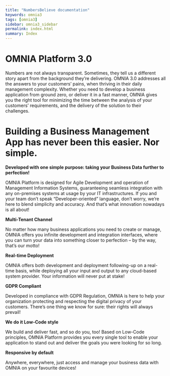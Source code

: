 ```yaml
---
title: "NumbersBelieve documentation"
keywords: omnia3
tags: [omnia3]
sidebar: omnia3_sidebar
permalink: index.html
summary: Index
---
```


<h1 id="omnia-platform-30">OMNIA Platform 3.0</h1>

Numbers are not always transparent. Sometimes, they tell us a different story 
apart from the background they’re delivering. 
OMNIA 3.0 addresses all the answers to your customers’ pains, when thriving in their daily management complexity. 
Whether you need to develop a business application from ground zero, or deliver it in a fast manner, OMNIA gives you the right tool for minimizing the time between the analysis of your customers’ requirements, 
and the delivery of the solution to their challenges.

<h1 id="building-a-business-management-app-has-never-been-this-easier-nor-simple">Building a Business Management App has never been this easier. Nor simple.</h1></p>


<p><strong> Developed with one simple purpose: taking your Business Data further to perfection!</strong></p> 



OMNIA Platform is designed for Agile Development and operation of Management Information Systems, 
guaranteeing seamless integration with any on-premises systems at usage by your IT infrastructures. 
If you and your team don’t speak “Developer-oriented” language, don’t worry, we’re here to blend simplicity and accuracy. 
And that’s what innovation nowadays is all about!</p>


<p><strong> Multi-Tenant Channel</strong></p>

No matter how many business applications you need to create or manage, OMNIA offers you infinite development and integration interfaces, where you can turn your data into something closer to perfection – by the way, that’s our motto!</p>


<p><strong> Real-time Deployment</strong></p>

OMNIA offers both development and deployment following-up on a 
real-time basis, while deploying all your input and output to any 
cloud-based system provider. Your information will never put at stake!</p>


<p><strong> GDPR Compliant</strong></p>

Developed in compliance with GDPR Regulation, OMNIA is here to help 
your organization protecting and respecting the digital privacy of your 
customers. There’s one thing we know for sure: their rights will always 
prevail!</p>


<p><strong> We do it Low-Code style</strong></p>

We build and deliver fast, and so do you, too! Based on Low-Code 
principles, OMNIA Platform provides you every single tool to enable your
application to stand out and deliver the goals you were looking for so 
long.</p>


<p><strong> Responsive by default</strong></p>

Anywhere, everywhere, just access and manage​ your business data with OMNIA on your favourite devices!

